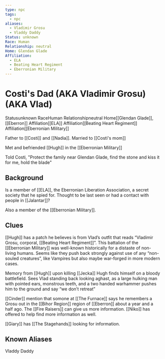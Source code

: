 ```yaml
---
type: npc
tags:
  - npc
aliases:
  - Vladimir Grosu
  - Vladdy Daddy
Status: unknown
Race: Human
Relationship: neutral
Home: Glendan Glade
Affiliation:
  - ELA
  - Beating Heart Regiment
  - Eberronian Military
---
```


# Costi's Dad (AKA Vladimir Grosu) (AKA Vlad)

<span class="dataview inline-field"><span class="inline-field-key">Status</span><span class="inline-field-value">unknown</span></span>
<span class="dataview inline-field"><span class="inline-field-key">Race</span><span class="inline-field-value">Human</span></span>
<span class="dataview inline-field"><span class="inline-field-key">Relationship</span><span class="inline-field-value">neutral</span></span>
<span class="dataview inline-field"><span class="inline-field-key">Home</span><span class="inline-field-value">[[Glendan Glade]]</span></span>, [[Eberron]]
<span class="dataview inline-field"><span class="inline-field-key">Affiliation</span><span class="inline-field-value">[[ELA]]</span></span>
<span class="dataview inline-field"><span class="inline-field-key">Affiliation</span><span class="inline-field-value">[[Beating Heart Regiment]]</span></span>
<span class="dataview inline-field"><span class="inline-field-key">Affiliation</span><span class="inline-field-value">[[Eberronian Military]]</span></span>

Father to [[Costi]] and [[Nadia]].
Married to [[Costi's mom]]

Met and befriended [[Hugh]] in the [[Eberronian Military]]

Told Costi, "Protect the family near Glendan Glade, find the stone and kiss it for me, hold the blade"

## Background
Is a member of [[ELA]], the Eberronian Liberation Association, a secret society that he spied for. Thought to be last seen or had a contact with people in [[Jalantar]]? 

Also a member of the [[Eberronian Military]].

## Clues
[[Hugh]] has a patch he believes is from Vlad’s outfit that reads “Vladimir Grosu, corporal, [[Beating Heart Regiment]]”. This battalion of the [[Eberronian Military]] was well-known historically for a distaste of non-living humans. Seems like they push back strongly against use of any “non-souled creatures”, like Vampires but also maybe war-forged in more modern cases.

Memory from [[Hugh]] upon killing [[Jecka]]
	Hugh finds himself on a bloody battlefield. Sees Vlad standing back looking aghast, as a large hulking man with pointed ears, monstrous teeth, and a two handed warhammer pushes him to the ground and say “we don’t retreat”

[[Cinder]] mention that somone at [[The Furnace]] says he remembers a Grosu out in the [[Bihor Region]] region of [[Eberron]] about a year and a half ago. The [[Fire Raisers]] can give us more information. [[Niko]] has offered to help find more information as well. 

[[Giary]] has [[The Stagehands]] looking for information.

## Known Aliases
Vladdy Daddy